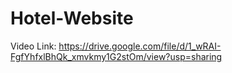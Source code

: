 # Hotel-Website
Video Link: https://drive.google.com/file/d/1_wRAI-FgfYhfxlBhQk_xmvkmy1G2stOm/view?usp=sharing
